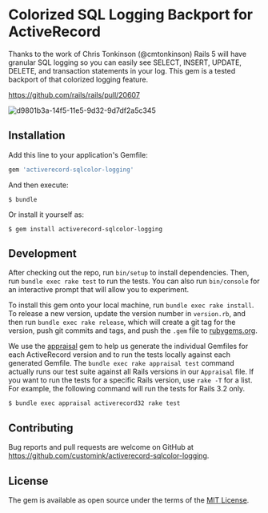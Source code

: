 
# Colorized SQL Logging Backport for ActiveRecord

Thanks to the work of Chris Tonkinson (@cmtonkinson) Rails 5 will have granular SQL logging so you can easily see SELECT, INSERT, UPDATE, DELETE, and transaction statements in your log. This gem is a tested backport of that colorized logging feature.

https://github.com/rails/rails/pull/20607

![d9801b3a-14f5-11e5-9d32-9d7df2a5c345](https://cloud.githubusercontent.com/assets/2381/8701846/45642a6a-2ae2-11e5-8494-b2cb752645b7.png)

## Installation

Add this line to your application's Gemfile:

```ruby
gem 'activerecord-sqlcolor-logging'
```

And then execute:

```
$ bundle
```

Or install it yourself as:

```
$ gem install activerecord-sqlcolor-logging
```

## Development

After checking out the repo, run `bin/setup` to install dependencies. Then, run `bundle exec rake test` to run the tests. You can also run `bin/console` for an interactive prompt that will allow you to experiment.

To install this gem onto your local machine, run `bundle exec rake install`. To release a new version, update the version number in `version.rb`, and then run `bundle exec rake release`, which will create a git tag for the version, push git commits and tags, and push the `.gem` file to [rubygems.org](https://rubygems.org).

We use the [appraisal](https://github.com/thoughtbot/appraisal) gem to help us generate the individual Gemfiles for each ActiveRecord version and to run the tests locally against each generated Gemfile. The `bundle exec rake appraisal test` command actually runs our test suite against all Rails versions in our `Appraisal` file. If you want to run the tests for a specific Rails version, use `rake -T` for a list. For example, the following command will run the tests for Rails 3.2 only.

```shell
$ bundle exec appraisal activerecord32 rake test
```


## Contributing

Bug reports and pull requests are welcome on GitHub at https://github.com/customink/activerecord-sqlcolor-logging.


## License

The gem is available as open source under the terms of the [MIT License](http://opensource.org/licenses/MIT).

